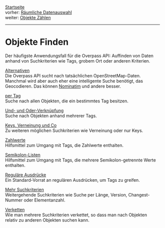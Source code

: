 [Startseite](../index.md)  
vorher: [Räumliche Datenauswahl](../full_data/index.md)  
weiter: [Objekte Zählen](../counting/index.md)  

---

Objekte Finden
==============

Der häufigste Anwendungsfall für die Overpass API:
Auffinden von Daten anhand von Suchkriterien wie Tags, grobem Ort oder anderen Kriterien.

[Alternativen](nominatim.md)  
Die Overpass API sucht nach tatsächlichen OpenStreetMap-Daten.
Manchmal wird aber auch eher eine intelligente Suche benötigt, das Geocodieren.
Das können [Nominatim](https://wiki.openstreetmap.org/wiki/Nominatim) und andere besser.

[per Tag](per_tag.md)  
Suche nach allen Objekten, die ein bestimmtes Tag besitzen.

[Und- und Oder-Verknüpfung](union.md)  
Suche nach Objekten anhand mehrerer Tags.

[Keys, Verneinung und Co](per_key.md)  
Zu weiteren möglichen Suchkriterien wie Verneinung oder nur Keys.

[Zahlwerte](numbers.md)  
Hilfsmittel zum Umgang mit Tags, die Zahlwerte enthalten.

[Semikolon-Listen](lrs.md)  
Hilfsmittel zum Umgang mit Tags, die mehrere Semikolon-getrennte Werte enthalten.

[Reguläre Ausdrücke](regex.md)  
Ein Standard-Vorrat an regulären Ausdrücken, um Tags zu greifen.

[Mehr Suchkriterien](more_evals.md)  
Weitergehende Suchkriterien wie Suche per Länge, Version, Changest-Nummer oder Elementanzahl.

[Verketten](chaining.md)  
Wie man mehrere Suchkriterien verkettet, so dass man nach Objekten relativ zu anderen Objekten suchen kann.
